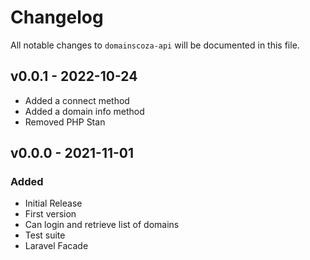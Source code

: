 # Changelog

All notable changes to `domainscoza-api` will be documented in this file.

## v0.0.1 - 2022-10-24

- Added a connect method
- Added a domain info method
- Removed PHP Stan

## v0.0.0 - 2021-11-01

### Added

- Initial Release
- First version
- Can login and retrieve list of domains
- Test suite
- Laravel Facade
